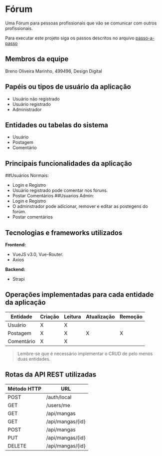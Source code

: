 # Fórum

Uma Fórum para pessoas profissionais que vão se comunicar com outros profissionais.

Para executar este projeto siga os passos descritos no arquivo [passo-a-passo](passo-a-passo.md)

## Membros da equipe

Breno Oliveira Marinho, 499496, Design Digital

## Papéis ou tipos de usuário da aplicação

- Usuário não registrado
- Usuário registrado
- Administrador

## Entidades ou tabelas do sistema

- Usuário
- Postagem 
- Comentário

## Principais funcionalidades da aplicação
##Usuários Normais:
- Login e Registro
- Usuário registrado pode comentar nos foruns.
- Postar Comentários
##Usuarios Admin:
- Login e Registro
- O adminstrador pode adicionar, remover e editar as postegens do forúm.
- Postar comentários

## Tecnologias e frameworks utilizados

**Frontend:**

- VueJS v3.0, Vue-Router.
- Axios

**Backend:**

- Strapi


## Operações implementadas para cada entidade da aplicação


| Entidade| Criação | Leitura | Atualização | Remoção |
| --- | --- | --- | --- | --- |
| Usuário | X | X |  |  |
| Postagem | X  | X |  X | X |
| Comentário | X |  X  |  |  |

> Lembre-se que é necessário implementar o CRUD de pelo menos duas entidades.

## Rotas da API REST utilizadas

| Método HTTP | URL |
| --- | --- |
| POST | /auth/local |
| GET | /users/me |
| GET | /api/mangas |
| GET | /api/mangas/{id} |
| POST | /api/mangas |
| PUT | /api/mangas/{id} |
| DELETE | /api/mangas/{id} |
